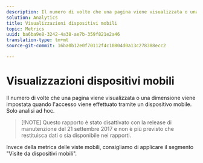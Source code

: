 ```yaml
---
description: Il numero di volte che una pagina viene visualizzata o una dimensione viene impostata quando l'accesso viene effettuato tramite un dispositivo mobile. Solo analisi ad hoc.
solution: Analytics
title: Visualizzazioni dispositivi mobili
topic: Metrics
uuid: ba6ba9e8-3242-4a38-ae7b-359f821e2a46
translation-type: tm+mt
source-git-commit: 16ba0b12e0f70112f4c10804d0a13c278388ecc2

---
```



# Visualizzazioni dispositivi mobili

Il numero di volte che una pagina viene visualizzata o una dimensione viene impostata quando l'accesso viene effettuato tramite un dispositivo mobile. Solo analisi ad hoc.

> [!NOTE] Questo rapporto è stato disattivato con la release di manutenzione del 21 settembre 2017 e non è più previsto che restituisca dati o sia disponibile nei rapporti.

Invece della metrica delle viste mobili, consigliamo di applicare il segmento "Visite da dispositivi mobili".
